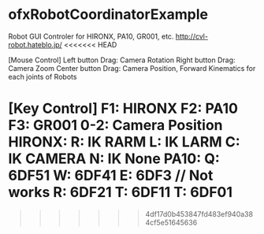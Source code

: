 ofxRobotCoordinatorExample
==========================

Robot GUI Controler for HIRONX, PA10, GR001, etc.
http://cvl-robot.hateblo.jp/
<<<<<<< HEAD

[Mouse Control]
Left button Drag: Camera Rotation
Right button Drag: Camera Zoom
Center button Drag: Camera Position, Forward Kinematics for each joints of Robots

[Key Control]
F1: HIRONX
F2: PA10
F3: GR001
0-2: Camera Position
HIRONX:
 R: IK RARM
 L: IK LARM
 C: IK CAMERA
 N: IK None
PA10:
 Q: 6DF51
 W: 6DF41
 E: 6DF3 // Not works
 R: 6DF21
 T: 6DF11
 T: 6DF01
=======
>>>>>>> 4df17d0b453847fd483ef940a384cf5e51645636
